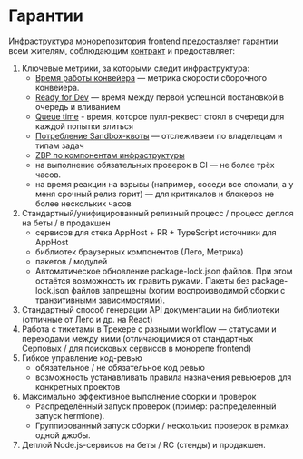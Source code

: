 # Гарантии

Инфраструктура монорепозитория frontend предоставляет гарантии всем жителям, соблюдающим [контракт](./requirements.md) и предоставляет:

1. Ключевые метрики, за которыми следит инфраструктура:
   - [Время работы конвейера](https://datalens.yandex-team.ru/apyt19vo829m7-klyuchevye-metriki-infrastruktury-frontenda?tab=GE&state=2e10de80168) — метрика скорости сборочного конвейера. 
   - [Ready for Dev](https://datalens.yandex-team.ru/apyt19vo829m7-klyuchevye-metriki-infrastruktury-frontenda?tab=P6&state=6137a1a7181) — время между первой успешной постановкой в очередь и вливанием
   - [Queue time](https://datalens.yandex-team.ru/apyt19vo829m7-klyuchevye-metriki-infrastruktury-frontenda?tab=DR4&state=d918d53d183) - время, которое пулл-реквест стоял в очереди для каждой попытки влиться
   - [Потребление Sandbox-квоты](https://datalens.yandex-team.ru/gh4b872tp2kgc-kvoty-fei?state=0a168346222) — отслеживаем по владельцам и типам задач
   - [ZBP по компонентам инфраструктуры](https://datalens.yandex-team.ru/c5mx4dwn059q7-fei-zbp)
   - на выполнение обязательных проверок в CI — не более трёх часов.
   - на время реакции на взрывы (например, соседи все сломали, а у меня срочный релиз горит) — для критикалов и блокеров не более нескольких часов
1. Стандартный/унифицированный релизный процесс / процесс деплоя на беты / в продакшен 
    - сервисов для стека AppHost + RR + TypeScript источники для AppHost
    - библиотек браузерных компонентов (Лего, Метрика)
    - пакетов / модулей 
    - Автоматическое обновление package-lock.json файлов. При этом остаётся возможность их править руками. Пакеты без package-lock.json файлов запрещены (хотим воспроизводимой сборки с транзитивными зависимостями).
1. Стандартный способ генерации API документации на библиотеки (отличные от Лего и др. на React)
1. Работа с тикетами в Трекере с разными workflow — статусами и переходами между ними (отличающимися от стандартных Серповых / для поисковых сервисов в монорепе frontend)
1. Гибкое управление код-ревью
    - обязательное / не обязательное код ревью
    - возможность устанавливать правила назначения ревьюеров для конкретных проектов
1. Максимально эффективное выполнение сборки и проверок
    - Распределённый запуск проверок (пример: распределенный запуск hermione).
    - Группированный запуск сборки / нескольких проверок в рамках одной джобы.
1. Деплой Node.js-сервисов на беты / RC (стенды) и продакшен.
